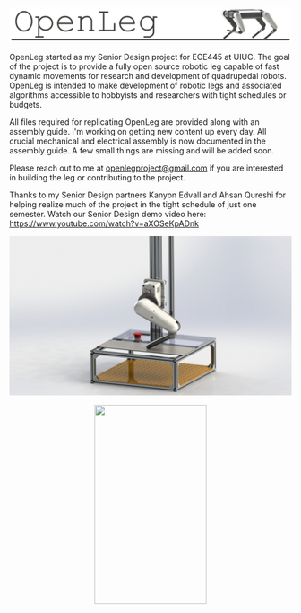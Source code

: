 <p align="center">
  <img src="Visuals/OpenLeg_Title.png">
</p>

OpenLeg started as my Senior Design project for ECE445 at UIUC. The goal of the project is to provide a fully open source robotic leg capable of fast dynamic movements for research and development of quadrupedal robots. OpenLeg is intended to make development of robotic legs and associated algorithms accessible to hobbyists and researchers with tight schedules or budgets. 

All files required for replicating OpenLeg are provided along with an assembly guide. I'm working on getting new content up every day. All crucial mechanical and electrical assembly is now documented in the assembly guide. A few small things are missing and will be added soon.

Please reach out to me at openlegproject@gmail.com if you are interested in building the leg or contributing to the project.

Thanks to my Senior Design partners Kanyon Edvall and Ahsan Qureshi for helping realize much of the project in the tight schedule of just one semester. Watch our Senior Design demo video here: https://www.youtube.com/watch?v=aXOSeKpADnk 

<p align="center">
  <img src="Visuals/Full_Project_Render.JPG">
</p>

<p align="center">
  <img width="200" height="355" src="Visuals/Leg_Jumping_Slow_Motion.gif">
</p>

